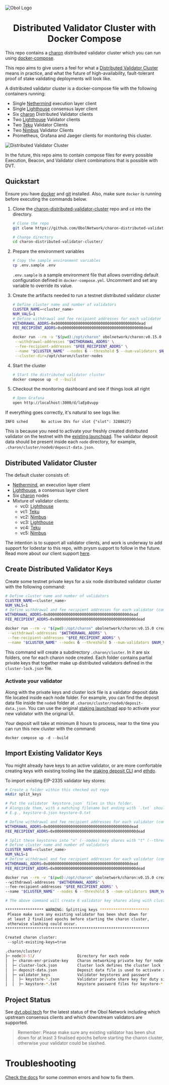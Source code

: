 ![Obol Logo](https://obol.tech/obolnetwork.png)

<h1 align="center">Distributed Validator Cluster with Docker Compose</h1>

This repo contains a [charon](https://github.com/ObolNetwork/charon) distributed validator cluster which you can run using [docker-compose](https://docs.docker.com/compose/).

This repo aims to give users a feel for what a [Distributed Validator Cluster](https://docs.obol.tech/docs/int/key-concepts#distributed-validator-cluster) means in practice, and what the future of high-availability, fault-tolerant proof of stake validating deployments will look like.

A distributed validator cluster is a docker-compose file with the following containers running:

- Single [Nethermind](https://github.com/NethermindEth/nethermind) execution layer client
- Single [Lighthouse](https://github.com/sigp/lighthouse) consensus layer client
- Six [charon](https://github.com/ObolNetwork/charon) Distributed Validator clients
- Two [Lighthouse](https://github.com/sigp/lighthouse) Validator clients
- Two [Teku](https://github.com/ConsenSys/teku) Validator Clients
- Two [Nimbus](https://github.com/status-im/nimbus-eth2) Validator Clients
- Prometheus, Grafana and Jaeger clients for monitoring this cluster.

![Distributed Validator Cluster](DVCluster.png)

In the future, this repo aims to contain compose files for every possible Execution, Beacon, and Validator client combinations that is possible with DVT.

## Quickstart

Ensure you have [docker](https://docs.docker.com/engine/install/) and [git](https://git-scm.com/downloads) installed. Also, make sure `docker` is running before executing the commands below.

1. Clone the [charon-distributed-validator-cluster](https://github.com/ObolNetwork/charon-distributed-validator-cluster) repo and `cd` into the directory.

   ```sh
   # Clone the repo
   git clone https://github.com/ObolNetwork/charon-distributed-validator-cluster.git

   # Change directory
   cd charon-distributed-validator-cluster/
   ```

1. Prepare the environment variables

   ```sh
   # Copy the sample environment variables
   cp .env.sample .env
   ```
   `.env.sample` is a sample environment file that allows overriding default configuration defined in `docker-compose.yml`. Uncomment and set any variable to override its value.

1. Create the artifacts needed to run a testnet distributed validator cluster

   ```sh
   # Define cluster name and number of validators
   CLUSTER_NAME=<cluster_name>
   NUM_VALS=1
   # Define withdrawal and fee recipient addresses for each validator (comma separated)
   WITHDRAWAL_ADDRS=0x000000000000000000000000000000000000dead
   FEE_RECIPIENT_ADDRS=0x000000000000000000000000000000000000dead
   
   docker run --rm -v "$(pwd):/opt/charon" obolnetwork/charon:v0.15.0 create cluster \
    --withdrawal-addresses "$WITHDRAWAL_ADDRS" \
    --fee-recipient-addresses "$FEE_RECIPIENT_ADDRS" \
    --name "$CLUSTER_NAME" --nodes 6 --threshold 5 --num-validators $NUM_VALS --network goerli \
    --cluster-dir=/opt/charon/cluster-nodes
   ```

1. Start the cluster
   ```sh
   # Start the distributed validator cluster
   docker compose up -d --build
   ```
1. Checkout the monitoring dashboard and see if things look all right

   ```sh
   # Open Grafana
   open http://localhost:3000/d/laEp8vupp
   ```

If everything goes correctly, it's natural to see logs like:

`INFO sched      No active DVs for slot {"slot": 3288627}`

This is because you need to activate your freshly created distributed validator on the testnet with the [existing launchpad](https://prater.launchpad.ethereum.org/en/). The validator deposit data should be
present inside each `node` directory, for example, `.charon/cluster/node0/deposit-data.json`.

## Distributed Validator Cluster

The default cluster consists of:
- [Nethermind](https://github.com/NethermindEth/nethermind), an execution layer client
- [Lighthouse](https://github.com/sigp/lighthouse), a consensus layer client
- Six [charon](https://github.com/ObolNetwork/charon) nodes
- Mixture of validator clients:
  - vc0: [Lighthouse](https://github.com/sigp/lighthouse)
  - vc1: [Teku](https://github.com/ConsenSys/teku)
  - vc2: [Nimbus](https://github.com/status-im/nimbus-eth2)
  - vc3: [Lighthouse](https://github.com/sigp/lighthouse)
  - vc4: [Teku](https://github.com/ConsenSys/teku)
  - vc5: [Nimbus](https://github.com/status-im/nimbus-eth2)

The intention is to support all validator clients, and work is underway to add support for lodestar to this repo, with prysm support to follow
in the future. Read more about our client support [here](https://dvt.obol.tech/#1d534fbaeb5a438b864fa30ad1306634).

## Create Distributed Validator Keys

Create some testnet private keys for a six node distributed validator cluster with the following command:

   ```sh
   # Define cluster name and number of validators
   CLUSTER_NAME=<cluster_name>
   NUM_VALS=1
   # Define withdrawal and fee recipient addresses for each validator (comma separated)
   WITHDRAWAL_ADDRS=0x000000000000000000000000000000000000dead
   FEE_RECIPIENT_ADDRS=0x000000000000000000000000000000000000dead
   
   docker run --rm -v "$(pwd):/opt/charon" obolnetwork/charon:v0.15.0 create cluster \
    --withdrawal-addresses "$WITHDRAWAL_ADDRS" \
    --fee-recipient-addresses "$FEE_RECIPIENT_ADDRS" \
    --name "$CLUSTER_NAME" --nodes 6 --threshold 5 --num-validators $NUM_VALS --network goerli
   ```

This command will create a subdirectory `.charon/cluster`. In it are six folders, one for each charon node created. Each folder contains partial private keys that together make up distributed validators defined in the `cluster-lock.json` file.

### Activate your validator

Along with the private keys and cluster lock file is a validator deposit data file located inside each node folder. For example, you can find the deposit data file inside the `node0` folder at
`.charon/cluster/node0/deposit-data.json`. You can use the original [staking launchpad](https://goerli.launchpad.ethereum.org/) app to activate your new validator with the original UI.

Your deposit will take at minimum 8 hours to process, near to the time you can run this new cluster with the command:

```
docker compose up -d --build
```

## Import Existing Validator Keys

You might already have keys to an active validator, or are more comfortable creating keys with existing tooling like the [staking deposit CLI](https://github.com/ethereum/staking-deposit-cli) and [ethdo](https://github.com/wealdtech/ethdo).

To import existing EIP-2335 validator key stores:

```sh
# Create a folder within this checked out repo
mkdir split_keys

# Put the validator `keystore.json` files in this folder.
# Alongside them, with a matching filename but ending with `.txt` should be the password to the keystore.
# E.g., keystore-0.json keystore-0.txt

# Define withdrawal and fee recipient addresses for each validator (comma separated)
WITHDRAWAL_ADDRS=0x000000000000000000000000000000000000dead
FEE_RECIPIENT_ADDRS=0x000000000000000000000000000000000000dead

# Split these keystores into "n" (--nodes) key shares with "t" (--threshold) as threshold for a distributed validator
# Define cluster name and number of validators
CLUSTER_NAME=<cluster_name>
NUM_VALS=1
# Define withdrawal and fee recipient addresses for each validator (comma separated)
WITHDRAWAL_ADDRS=0x000000000000000000000000000000000000dead
FEE_RECIPIENT_ADDRS=0x000000000000000000000000000000000000dead

docker run --rm -v "$(pwd):/opt/charon" obolnetwork/charon:v0.15.0 create cluster \
--withdrawal-addresses "$WITHDRAWAL_ADDRS" \
--fee-recipient-addresses "$FEE_RECIPIENT_ADDRS" \
--name "$CLUSTER_NAME" --nodes 6 --threshold 5 --num-validators $NUM_VALS --network goerli

# The above command will create 6 validator key shares along with cluster-lock.json and deposit-data.json in ./.charon/cluster :

***************** WARNING: Splitting keys **********************
 Please make sure any existing validator has been shut down for
 at least 2 finalised epochs before starting the charon cluster,
 otherwise slashing could occur.
****************************************************************

Created charon cluster:
 --split-existing-keys=true

.charon/cluster/
├─ node[0-5]/                   Directory for each node
│  ├─ charon-enr-private-key    Charon networking private key for node authentication
│  ├─ cluster-lock.json         Cluster lock defines the cluster lock file which is signed by all nodes
│  ├─ deposit-data.json         Deposit data file is used to activate a Distributed Validator on DV Launchpad
│  ├─ validator_keys            Validator keystores and password
│  │  ├─ keystore-*.json        Validator private share key for duty signing
│  │  ├─ keystore-*.txt         Keystore password files for keystore-*.json

```

## Project Status

See [dvt.obol.tech](https://dvt.obol.tech/) for the latest status of the Obol Network including which upstream consensus clients and which downstream validators are supported.

> Remember: Please make sure any existing validator has been shut down for
> at least 3 finalised epochs before starting the charon cluster,
> otherwise your validator could be slashed.

# Troubleshooting

[Check the docs](https://docs.obol.tech/docs/int/faq/errors) for some common errors and how to fix them.
